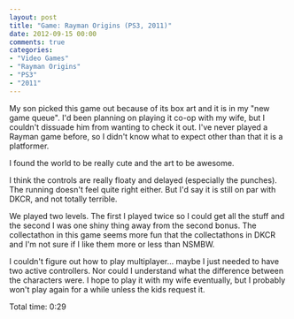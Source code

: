 ```yaml
---
layout: post
title: "Game: Rayman Origins (PS3, 2011)"
date: 2012-09-15 00:00
comments: true
categories:
- "Video Games"
- "Rayman Origins"
- "PS3"
- "2011"
---
```


My son picked this game out because of its box art and it is in
my "new game queue". I'd been planning on playing it co-op with
my wife, but I couldn't dissuade him from wanting to check it
out. I've never played a Rayman game before, so I didn't know
what to expect other than that it is a platformer.

I found the world to be really cute and the art to be awesome.

I think the controls are really floaty and delayed (especially
the punches). The running doesn't feel quite right either. But
I'd say it is still on par with DKCR, and not totally terrible.

We played two levels. The first I played twice so I could get all
the stuff and the second I was one shiny thing away from the
second bonus. The collectathon in this game seems more fun that
the collectathons in DKCR and I'm not sure if I like them more or
less than NSMBW.

I couldn't figure out how to play multiplayer... maybe I just
needed to have two active controllers. Nor could I understand
what the difference between the characters were. I hope to play
it with my wife eventually, but I probably won't play again for a
while unless the kids request it.

Total time: 0:29
